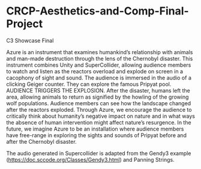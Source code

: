 # CRCP-Aesthetics-and-Comp-Final-Project
C3 Showcase Final

Azure is an instrument that examines humankind’s relationship with animals and man-made destruction through the lens of the Chernobyl disaster. This instrument combines Unity and SuperCollider, allowing audience members to watch and listen as the reactors overload and explode on screen in a cacophony of sight and sound. The audience is immersed in the audio of a clicking Geiger counter. They can explore the famous Pripyat pool. AUDIENCE TRIGGERS THE EXPLOSION. After the disaster, humans left the area, allowing animals to return as signified by the howling of the growing wolf populations. Audience members can see how the landscape changed after the reactors exploded. 
Through Azure, we encourage the audience to critically think about humanity’s negative impact on nature and in what ways the absence of human intervention might affect nature’s resurgence.
In the future, we imagine Azure to be an installation where audience members have free-range in exploring the sights and sounds of Pripyat before and after the Chernobyl disaster.

The audio generated in Supercollider is adapted from the Gendy3 example (https://doc.sccode.org/Classes/Gendy3.html) and Panning Strings. 
